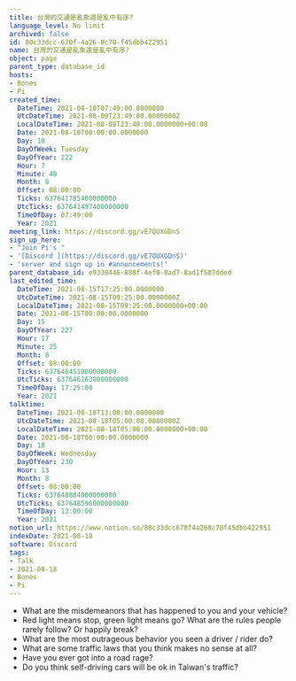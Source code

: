 ```yaml
---
title: 台灣的交通是亂象還是亂中有序?
language_level: No limit
archived: false
id: 80c33dcc-670f-4a26-8c70-f45dbb422951
name: 台灣的交通是亂象還是亂中有序?
object: page
parent_type: database_id
hosts:
- Bones
- Pi
created_time:
  DateTime: 2021-08-10T07:49:00.0000000
  UtcDateTime: 2021-08-09T23:49:00.0000000Z
  LocalDateTime: 2021-08-09T23:49:00.0000000+00:00
  Date: 2021-08-10T00:00:00.0000000
  Day: 10
  DayOfWeek: Tuesday
  DayOfYear: 222
  Hour: 7
  Minute: 49
  Month: 8
  Offset: 08:00:00
  Ticks: 637641785400000000
  UtcTicks: 637641497400000000
  TimeOfDay: 07:49:00
  Year: 2021
meeting_link: https://discord.gg/vE7QUXGDnS
sign_up_here:
- "Join Pi's "
- '[Discord ](https://discord.gg/vE7QUXGDnS)'
- 'server and sign up in #annoncements!'
parent_database_id: e9339446-880f-4ef0-8ad7-8ad1f507dded
last_edited_time:
  DateTime: 2021-08-15T17:25:00.0000000
  UtcDateTime: 2021-08-15T09:25:00.0000000Z
  LocalDateTime: 2021-08-15T09:25:00.0000000+00:00
  Date: 2021-08-15T00:00:00.0000000
  Day: 15
  DayOfYear: 227
  Hour: 17
  Minute: 25
  Month: 8
  Offset: 08:00:00
  Ticks: 637646451000000000
  UtcTicks: 637646163000000000
  TimeOfDay: 17:25:00
  Year: 2021
talktime:
  DateTime: 2021-08-18T13:00:00.0000000
  UtcDateTime: 2021-08-18T05:00:00.0000000Z
  LocalDateTime: 2021-08-18T05:00:00.0000000+00:00
  Date: 2021-08-18T00:00:00.0000000
  Day: 18
  DayOfWeek: Wednesday
  DayOfYear: 230
  Hour: 13
  Month: 8
  Offset: 08:00:00
  Ticks: 637648884000000000
  UtcTicks: 637648596000000000
  TimeOfDay: 13:00:00
  Year: 2021
notion_url: https://www.notion.so/80c33dcc670f4a268c70f45dbb422951
indexDate: 2021-08-18
software: Discord
tags:
- Talk
- 2021-08-18
- Bones
- Pi
---
```


   - What are the misdemeanors that has happened to you and your vehicle?
   - Red light means stop, green light means go?
What are the rules people rarely follow? Or happily break?
   - What are the most outrageous behavior you seen a driver / rider do?
   - What are some traffic laws that you think makes no sense at all?
   - Have you ever got into a road rage?
   - Do you think self-driving cars will be ok in Taiwan's traffic?











